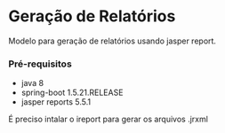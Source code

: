 # Geração de Relatórios
Modelo para geração de relatórios usando  jasper report.

### Pré-requisitos

* java 8
* spring-boot 1.5.21.RELEASE
* jasper reports 5.5.1

É preciso intalar o ireport para gerar os arquivos .jrxml 
